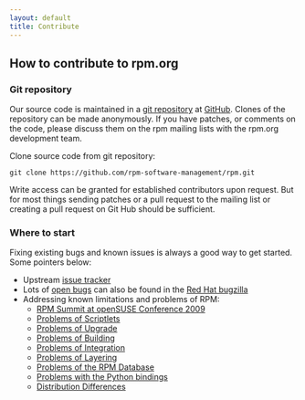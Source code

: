 ```yaml
---
layout: default
title: Contribute
---
```

## How to contribute to rpm.org

### Git repository

Our source code is maintained in a [git repository](https://github.com/rpm-software-management/rpm) at [GitHub](https://github.com/). Clones of the repository can be made anonymously. If you have patches, or comments on the code, please discuss them on the rpm mailing lists with the rpm.org development team.

Clone source code from git repository:

`git clone https://github.com/rpm-software-management/rpm.git`

Write access can be granted for established contributors upon request. But for most things sending patches or a pull request to the mailing list or creating a pull request on Git Hub should be sufficient.

### Where to start

Fixing existing bugs and known issues is always a good way to get started.
Some pointers below:

* Upstream [issue tracker](https://github.com/rpm-software-management/rpm/issues)
* Lots of [open bugs](https://bugzilla.redhat.com/buglist.cgi?bug_status=NEW&bug_status=ASSIGNED&component=rpm&query_format=advanced) can also be found in the [Red Hat bugzilla](https://bugzilla.redhat.com/)
* Addressing known limitations and problems of RPM:
  * [RPM Summit at openSUSE Conference 2009](problems/summit2009.html)
  * [Problems of Scriptlets](problems/scriptlets.html)
  * [Problems of Upgrade](problems/upgrade.html)
  * [Problems of Building](problems/building.html)
  * [Problems of Integration](problems/integration.html)
  * [Problems of Layering](problems/layering.html)
  * [Problems of the RPM Database](problems/database.html)
  * [Problems with the Python bindings](problems/python_bindings.html)
  * [Distribution Differences](problems/distribution_differencies.html)


